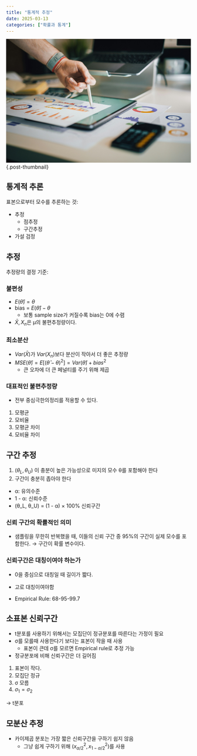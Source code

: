 ```yaml
---
title: "통계적 추정"
date: 2025-03-13
categories: ["확률과 통계"]
---
```


![](/img/stat-thumb.jpg){.post-thumbnail}

## 통계적 추론

표본으로부터 모수를 추론하는 것:

- 추정
    - 점추정
    - 구간추정
- 가설 검정

## 추정

추정량의 결정 기준:

### 불편성

- $E(\hat{\theta}) = θ$
- bias = $E(\hat{\theta}) - \theta$
    - 보통 sample size가 커질수록 bias는 0에 수렴
- $\bar{X}, X_n$은 μ의 불편추정량이다.

### 최소분산

- $Var(\bar{X})$가 $Var(X_n)$보다 분산이 작아서 더 좋은 추정량
- $MSE(\hat{\theta}) = E[(\hat{\theta} - \theta)^2] = Var(\hat{\theta}) + bias^2$
    - 큰 오차에 더 큰 페널티를 주기 위해 제곱

### 대표적인 불편추정량

- 전부 중심극한의정리를 적용할 수 있다.

1. 모평균
1. 모비율
1. 모평균 차이
1. 모비율 차이

## 구간 추정

1. ($θ_L, θ_U$) 이 충분이 높은 가능성으로 미지의 모수 θ를 포함해야 한다
1. 구간이 충분히 좁아야 한다

- α: 유의수준
- 1 - α: 신뢰수준
- (θ_L, θ_U) = (1 - α) × 100% 신뢰구간

### 신뢰 구간의 확률적인 의미

- 샘플링을 무한히 반복했을 때, 이들의 신뢰 구간 중 95%의 구간이 실제 모수를 포함한다.
    → 구간이 확률 변수이다.

### 신뢰구간은 대칭이여야 하는가

- 0을 중심으로 대칭일 때 길이가 짧다.
- 고로 대칭이여야함

- Empirical Rule: 68-95-99.7

## 소표본 신뢰구간

- t분포를 사용하기 위해서는 모집단이 정규분포를 따른다는 가정이 필요
- σ를 모를때 사용한다기 보다는 표본이 작을 때 사용
    - 표본이 큰데 σ를 모르면 Empirical rule로 추정 가능
- 정규분포에 비해 신뢰구간은 더 길어짐

1. 표본이 작다.
1. 모집단 정규
1. σ 모름
1. $σ_1 = σ_2$

→ t분포

## 모분산 추정

- 카이제곱 분포는 가장 짧은 신뢰구간을 구하기 쉽지 않음
    - 그냥 쉽게 구하기 위해 $(x^2_{α/2}, x^2_{1-α/2})$를 사용

